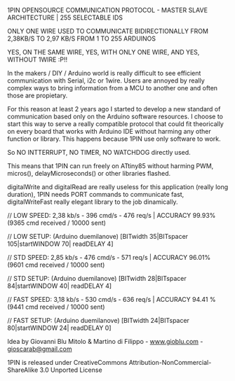 1PIN OPENSOURCE COMMUNICATION PROTOCOL - MASTER SLAVE ARCHITECTURE | 255 SELECTABLE IDS

ONLY ONE WIRE USED TO COMMUNICATE BIDIRECTIONALLY FROM 2,38KB/S TO 2,97 KB/S FROM 1 TO 255 ARDUINOS

YES, ON THE SAME WIRE, YES, WITH ONLY ONE WIRE, AND YES, WITHOUT 1WIRE :P!!

In the makers / DIY / Arduino world is really difficult to see efficient communication with Serial, i2c or 1wire.
Users are annoyed by really complex ways to bring information from a MCU to another one and often those are propietary.

For this reason at least 2 years ago I started to develop a new standard of communication based only on the Arduino software resources.
I choose to start this way to serve a really compatible protocol that could fit theorically on every board that works
with Arduino IDE without harming any other function or library. This happens because 1PIN use only software to work.

So NO INTTERRUPT, NO TIMER, NO WATCHDOG directly used. 

This means that 1PIN can run freely on ATtiny85 without harming PWM, micros(), delayMicroseconds() or other libraries flashed. 

digitalWrite and digitalRead are really useless for this application (really long duration), 1PIN needs PORT commands
to communicate fast, digitalWriteFast really elegant library to the job dinamically.

//  LOW SPEED:  2,38 kb/s - 396 cmd/s - 476 req/s | ACCURACY 99.93% (9365 cmd received / 10000 sent)

//  LOW SETUP:  (Arduino duemilanove) [BITwidth 35|BITspacer 105|startWINDOW 70| readDELAY 4]

//  STD SPEED:  2,85 kb/s - 476 cmd/s - 571 req/s | ACCURACY 96.01% (9601 cmd received / 10000 sent)

//  STD SETUP:  (Arduino duemilanove) [BITwidth 28|BITspacer  84|startWINDOW 40| readDELAY 4]

//  FAST SPEED: 3,18 kb/s - 530 cmd/s - 636 req/s | ACCURACY 94.41 % (9441 cmd received / 10000 sent)

//  FAST SETUP: (Arduino duemilanove) [BITwidth 24|BITspacer 80|startWINDOW 24| readDELAY 0]


Idea by Giovanni Blu Mitolo & Martino di Filippo - www.gioblu.com - gioscarab@gmail.com

1PIN is released under CreativeCommons Attribution-NonCommercial-ShareAlike 3.0 Unported License






